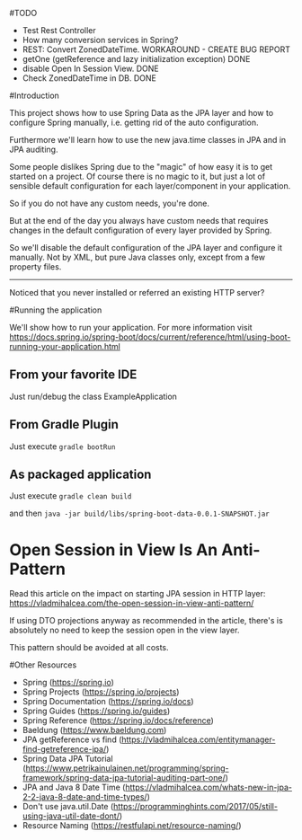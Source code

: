 
#TODO

- Test Rest Controller
- How many conversion services in Spring?
- REST: Convert ZonedDateTime. WORKAROUND - CREATE BUG REPORT
- getOne (getReference and lazy initialization exception) DONE
- disable Open In Session View. DONE
- Check ZonedDateTime in DB. DONE

#Introduction

This project shows how to use Spring Data as the JPA layer and how to configure Spring manually, i.e. getting rid of the auto configuration.

Furthermore we'll learn how to use the new java.time classes in JPA and in JPA auditing.

Some people dislikes Spring due to the "magic" of how easy it is to get started on a project.
Of course there is no magic to it, but just a lot of sensible default configuration for each layer/component in your application.

So if you do not have any custom needs, you're done.

But at the end of the day you always have custom needs that requires changes in the default configuration of every layer provided by Spring.

So we'll disable the default configuration of the JPA layer and configure it manually. Not by XML, but pure Java classes only, except from a few property files.


-----

Noticed that you never installed or referred an existing HTTP server?

#Running the application

We'll show how to run your application.
For more information visit https://docs.spring.io/spring-boot/docs/current/reference/html/using-boot-running-your-application.html

## From your favorite IDE

Just run/debug the class ExampleApplication


## From Gradle Plugin

Just execute `gradle bootRun`

## As packaged application

Just execute `gradle clean build`

and then `java -jar build/libs/spring-boot-data-0.0.1-SNAPSHOT.jar`

# Open Session in View Is An Anti-Pattern

Read this article on the impact on starting JPA session in HTTP layer:
https://vladmihalcea.com/the-open-session-in-view-anti-pattern/

If using DTO projections anyway as recommended in the article, there's is absolutely no need to keep the session open in the view layer.

This pattern should be avoided at all costs.

#Other Resources

- Spring (https://spring.io)
- Spring Projects (https://spring.io/projects)
- Spring Documentation (https://spring.io/docs)
- Spring Guides (https://spring.io/guides)
- Spring Reference (https://spring.io/docs/reference)
- Baeldung (https://www.baeldung.com)
- JPA getReference vs find (https://vladmihalcea.com/entitymanager-find-getreference-jpa/)
- Spring Data JPA Tutorial (https://www.petrikainulainen.net/programming/spring-framework/spring-data-jpa-tutorial-auditing-part-one/)
- JPA and Java 8 Date Time (https://vladmihalcea.com/whats-new-in-jpa-2-2-java-8-date-and-time-types/)
- Don't use java.util.Date (https://programminghints.com/2017/05/still-using-java-util-date-dont/)
- Resource Naming (https://restfulapi.net/resource-naming/)
